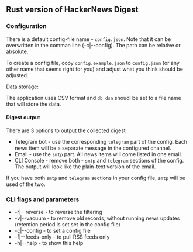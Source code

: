 ## Rust version of HackerNews Digest

### Configuration

There is a default config-file name - `config.json`. Note that it can be overwritten in the comman line (-c|--config). The path can be relative or absolute.

To create a config file, copy `config.example.json` to `config.json` (or any other name that seems right for you) and adjust what you think should be adjusted.

Data storage:

The application uses CSV format and `db_dsn` shoudl be set to a file name that will store the data.

#### Digest output

There are 3 options to output the collected digest

* Telegram bot - use the corresponding `telegram` part of the config. Each news item will be a separate message in the configured channel.
* Email - use the `smtp` part. All news items will come listed in one email.
* CLI Console - remove both - `smtp` and `telegram` sections of the config. The output will look like the plain-text version of the email.

If you have both `smtp` and `telegram` sections in your config file, `smtp` will be used of the two.

### CLI flags and parameters

* -r|--reverse - to reverse the filtering
* -v|--vacuum - to remove old records, without running news updates (retention period is set set in the config file)
* -c|--config - to set a config file
* -f|--feeds-only - to pull RSS feeds only
* -h|--help - to show this help
